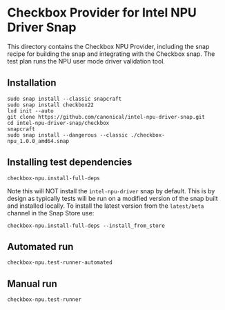 # Checkbox Provider for Intel NPU Driver Snap

This directory contains the Checkbox NPU Provider, including the snap recipe for building the snap and integrating with the Checkbox snap. The test plan runs the NPU user mode driver validation tool.

## Installation

```
sudo snap install --classic snapcraft
sudo snap install checkbox22
lxd init --auto
git clone https://github.com/canonical/intel-npu-driver-snap.git
cd intel-npu-driver-snap/checkbox
snapcraft
sudo snap install --dangerous --classic ./checkbox-npu_1.0.0_amd64.snap
```

## Installing test dependencies

```
checkbox-npu.install-full-deps
```

Note this will NOT install the `intel-npu-driver` snap by default. This is by design as typically tests will be run on a modified version of the snap built and installed locally. To install the latest version from the `latest/beta` channel in the Snap Store use:

```
checkbox-npu.install-full-deps --install_from_store
```

## Automated run

```
checkbox-npu.test-runner-automated
```

## Manual run

```
checkbox-npu.test-runner
```
